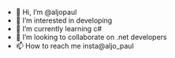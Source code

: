 - 👋 Hi, I’m @aljopaul
- 👀 I’m interested in developing     
- 🌱 I’m currently learning c#
- 💞️ I’m looking to collaborate on .net developers
- 📫 How to reach me insta@aljo_paul

<!---
aljopaul/aljopaul is a ✨ special ✨ repository because its `README.md` (this file) appears on your GitHub profile.
You can click the Preview link to take a look at your changes.
--->

